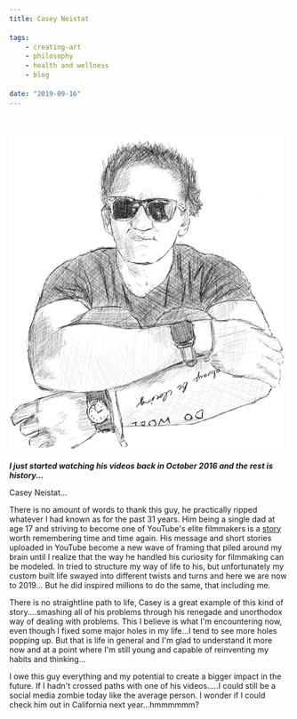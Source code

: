 ```yaml
---
title: Casey Neistat

tags:
    - creating-art
    - philosophy
    - health and wellness
    - blog

date: "2019-09-16"
---
```

<br/>

![caseyneistat](caseyneistat.jpg) 

***I just started watching his videos back in October 2016 and the rest is history...*** 

Casey Neistat...

There is no amount of words to thank this guy, he practically ripped whatever I had known as for the past 31 years. Him being a single dad at age 17 and striving to become one of YouTube's elite filmmakers is a [story](https://youtu.be/V6Y-ahQFQDA) worth remembering time and time again. His message and short stories uploaded in YouTube become a new wave of framing that piled around my brain until I realize that the way he handled his curiosity for filmmaking can be modeled. In tried to structure my way of life to his, but unfortunately my custom built life swayed into different twists and turns and here we are now to 2019... But he did inspired millions to do the same, that including me. 

There is no straightline path to life, Casey is a great example of this kind of story....smashing all of his problems through his renegade and unorthodox way of dealing with problems. This I believe is what I'm encountering now, even though I fixed some major holes in my life...I tend to see more holes popping up. But that is life in general and I'm glad to understand it more now and at a point where I'm still young and capable of reinventing my habits and thinking...

I owe this guy everything and my potential to create a bigger impact in the future. If I hadn't crossed paths with one of his videos.....I could still be a social media zombie today like the average person. I wonder if I could check him out in California next year...hmmmmmm?
